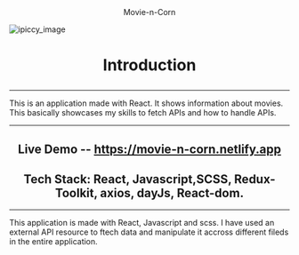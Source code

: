 <div align="center">
   Movie-n-Corn
</div>                      

<p align="center">
  
![ipiccy_image](https://github.com/user-attachments/assets/8e6dcab3-67d7-40e4-88df-d4702cdbf79c)


</p>



<h1 align="center">
   
Introduction
</h1>

<hr/>
This is an application made with React. It shows information about movies. This basically showcases my skills to fetch APIs and how to handle APIs.
<br/>
 
<hr/>

<div align="center">

   
## Live Demo -- https://movie-n-corn.netlify.app <br/>
## Tech Stack: React, Javascript,SCSS, Redux-Toolkit, axios, dayJs, React-dom. <br/>
</div>

<hr/>
<p align="center">
   
This application is made with React, Javascript and scss. I have used an external API resource to ftech data and manipulate it accross different fileds in the entire application.
</p>
